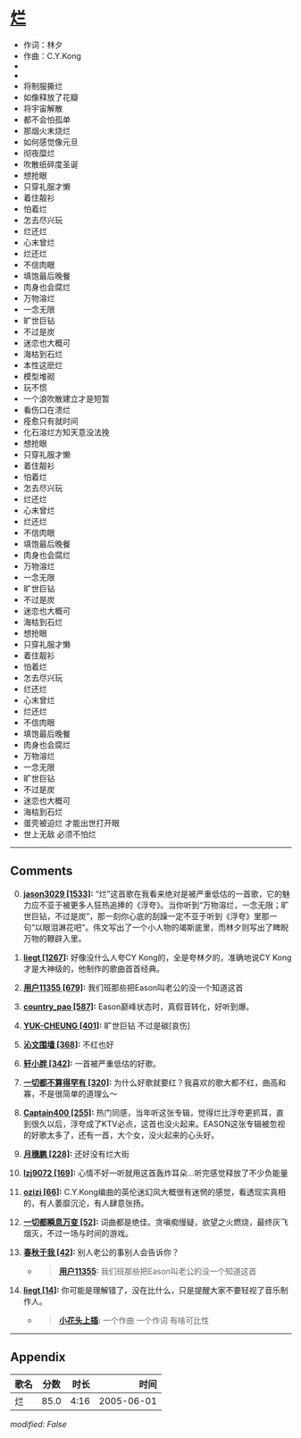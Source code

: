 # [烂](https://music.163.com/song?id=66261)

* 作词：林夕
* 作曲：C.Y.Kong
*
*
* 将制服撕烂
* 如像释放了花瓣
* 将宇宙解散
* 都不会怕孤单
* 那烟火末烧烂
* 如何感觉像元旦
* 彻夜糜烂
* 吹散纸碎度圣诞
* 想抢眼
* 只穿礼服才懒
* 着住靓衫
* 怕着烂
* 怎去尽兴玩
* 烂还烂
* 心末曾烂
* 烂还烂
* 不信肉眼
* 填饱最后晚餐
* 肉身也会腐烂
* 万物溶烂
* 一念无限
* 旷世巨钻
* 不过是炭
* 迷恋也大概可
* 海枯到石烂
* 本性这麽烂
* 模型堆砌
* 玩不惯
* 一个浪吹散建立才是短暂
* 看伤口在溃烂
* 痊愈只有就时间
* 化石溶烂方知天意没法挽
* 想抢眼
* 只穿礼服才懒
* 着住靓衫
* 怕着烂
* 怎去尽兴玩
* 烂还烂
* 心末曾烂
* 烂还烂
* 不信肉眼
* 填饱最后晚餐
* 肉身也会腐烂
* 万物溶烂
* 一念无限
* 旷世巨钻
* 不过是炭
* 迷恋也大概可
* 海枯到石烂
* 想抢眼
* 只穿礼服才懒
* 着住靓衫
* 怕着烂
* 怎去尽兴玩
* 烂还烂
* 心末曾烂
* 烂还烂
* 不信肉眼
* 填饱最后晚餐
* 肉身也会腐烂
* 万物溶烂
* 一念无限
* 旷世巨钻
* 不过是炭
* 迷恋也大概可
* 海枯到石烂
* 蛋壳被迫烂 才能出世打开眼
* 世上无敌 必须不怕烂


---

## Comments
0. **[jason3029 \[1533\]](https://music.163.com/#/user/home?id=2633021):** “烂”这首歌在我看来绝对是被严重低估的一首歌，它的魅力应不亚于被更多人狂热追捧的《浮夸》。当你听到“万物溶烂，一念无限；旷世巨钻，不过是炭”，那一刻你心底的刮躁一定不亚于听到《浮夸》里那一句“以眼泪淋花吧”。伟文写出了一个小人物的竭斯底里，而林夕则写出了睥睨万物的鞭辟入里。 

1. **[liegt \[1267\]](https://music.163.com/#/user/home?id=43056227):** 好像没什么人夸CY Kong的，全是夸林夕的，准确地说CY Kong才是大神级的，他制作的歌曲首首经典。

2. **[用户11355 \[679\]](https://music.163.com/#/user/home?id=1082749):** 我们班那些把Eason叫老公的没一个知道这首

3. **[country_pao \[587\]](https://music.163.com/#/user/home?id=9757099):** Eason巅峰状态时，真假音转化，好听到爆。

4. **[YUK-CHEUNG \[401\]](https://music.163.com/#/user/home?id=65451221):** 旷世巨钻 不过是碳[哀伤]

5. **[沁文围墙 \[368\]](https://music.163.com/#/user/home?id=24845619):** 不红也好

6. **[轩小胖 \[342\]](https://music.163.com/#/user/home?id=45122356):** 一首被严重低估的好歌。

7. **[一切都不算得罕有 \[320\]](https://music.163.com/#/user/home?id=34829133):** 为什么好歌就要红？我喜欢的歌大都不红，曲高和寡，不是很简单的道理么～

8. **[Captain400 \[255\]](https://music.163.com/#/user/home?id=47801104):** 热门同感，当年听这张专辑，觉得烂比浮夸更抓耳，直到很久以后，浮夸成了KTV必点，这首也没火起来。EASON这张专辑被忽视的好歌太多了，还有一首，大个女，没火起来的心头好。

9. **[月穗鹏 \[228\]](https://music.163.com/#/user/home?id=41468110):** 还好没有烂大街

10. **[lzj9072 \[169\]](https://music.163.com/#/user/home?id=61773810):** 心情不好一听就用这首轰炸耳朵...听完感觉释放了不少负能量

11. **[ozizi \[66\]](https://music.163.com/#/user/home?id=549950454):** C.Y.Kong编曲的英伦迷幻风大概很有迷惘的感觉，看透现实真相的，有人萎靡沉沦，有人肆意张扬。

12. **[一切都瞬息万变 \[52\]](https://music.163.com/#/user/home?id=351205317):** 词曲都是绝佳。贪嗔痴慢疑，欲望之火燃烧，最终灰飞烟灭，不过一场与时间的游戏。

13. **[春秋于我 \[42\]](https://music.163.com/#/user/home?id=436436552):** 别人老公的事别人会告诉你？
	* > **[用户11355](https://music.163.com/#/user/home?id=1082749):** 我们班那些把Eason叫老公的没一个知道这首

14. **[liegt \[14\]](https://music.163.com/#/user/home?id=43056227):** 你可能是理解错了，没在比什么，只是提醒大家不要轻视了音乐制作人。
	* > **[小花头上插](https://music.163.com/#/user/home?id=1596720466):** 一个作曲 一个作词 有啥可比性



---

## Appendix

|歌名|分数|时长|时间|
|:---|:---:|---:|---:|
|烂|85.0|4:16|2005-06-01

*modified: False*